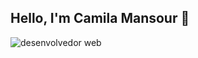 ## Hello, I'm Camila Mansour 👋

![desenvolvedor web](https://pt.vecteezy.com/arte-vetorial/523378-desenvolvimento-web-design-de-aplicacao-codificacao-e-programacao-no-conceito-de-laptop-e-smartphone-com-linguagem-de-programacao-e-codigo-de-programa-e-layout-no-vetor-de-tela)


<!--
**camilamansour/camilamansour** is a ✨ _special_ ✨ repository because its `README.md` (this file) appears on your GitHub profile.

Here are some ideas to get you started:

- 🔭 I’m currently working on ...
- 🌱 I’m currently learning ...
- 👯 I’m looking to collaborate on ...
- 🤔 I’m looking for help with ...
- 💬 Ask me about ...
- 📫 How to reach me: ...
- 😄 Pronouns: ...
- ⚡ Fun fact: ...
-->
